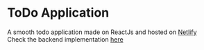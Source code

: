 # ToDo Application

A smooth todo application made on ReactJs and hosted on [Netlify](https://to-do-piyush.netlify.app/)
\
Check the backend implementation [here](https://github.com/ag-piyush/to-do-backend)
